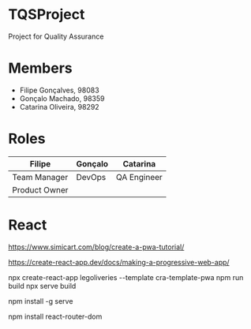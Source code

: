 # TQSProject
Project for Quality Assurance

# Members
- Filipe Gonçalves, 98083
- Gonçalo Machado, 98359
- Catarina Oliveira, 98292

# Roles
| Filipe | Gonçalo | Catarina |
| ------------- | ------------- | ------------- |
| Team Manager | DevOps | QA Engineer |
| Product Owner |  |  |

# React
https://www.simicart.com/blog/create-a-pwa-tutorial/

https://create-react-app.dev/docs/making-a-progressive-web-app/

npx create-react-app legoliveries --template cra-template-pwa
npm run build
npx serve build

npm install -g serve

npm install react-router-dom